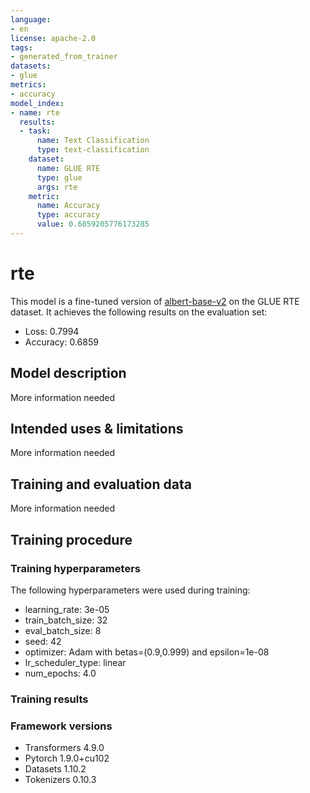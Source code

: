 ```yaml
---
language:
- en
license: apache-2.0
tags:
- generated_from_trainer
datasets:
- glue
metrics:
- accuracy
model_index:
- name: rte
  results:
  - task:
      name: Text Classification
      type: text-classification
    dataset:
      name: GLUE RTE
      type: glue
      args: rte
    metric:
      name: Accuracy
      type: accuracy
      value: 0.6859205776173285
---
```


<!-- This model card has been generated automatically according to the information the Trainer had access to. You
should probably proofread and complete it, then remove this comment. -->

# rte

This model is a fine-tuned version of [albert-base-v2](https://huggingface.co/albert-base-v2) on the GLUE RTE dataset.
It achieves the following results on the evaluation set:
- Loss: 0.7994
- Accuracy: 0.6859

## Model description

More information needed

## Intended uses & limitations

More information needed

## Training and evaluation data

More information needed

## Training procedure

### Training hyperparameters

The following hyperparameters were used during training:
- learning_rate: 3e-05
- train_batch_size: 32
- eval_batch_size: 8
- seed: 42
- optimizer: Adam with betas=(0.9,0.999) and epsilon=1e-08
- lr_scheduler_type: linear
- num_epochs: 4.0

### Training results



### Framework versions

- Transformers 4.9.0
- Pytorch 1.9.0+cu102
- Datasets 1.10.2
- Tokenizers 0.10.3
